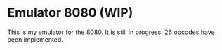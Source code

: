 # Emulator 8080 (WIP)

This is my emulator for the 8080. It is still in progress. 26 opcodes have been implemented.

